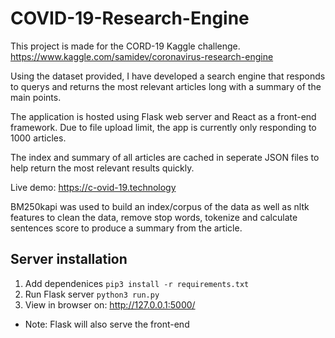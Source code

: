 # COVID-19-Research-Engine
This project is made for the CORD-19 Kaggle challenge.
https://www.kaggle.com/samidev/coronavirus-research-engine

Using the dataset provided, I have developed a search engine that responds to querys and returns the most relevant articles long with a summary of the main points.

The application is hosted using Flask web server and React as a front-end framework. Due to file upload limit, the app is currently only responding to 1000 articles.

The index and summary of all articles are cached in seperate JSON files to help return the most relevant results quickly.

Live demo: https://c-ovid-19.technology

BM250kapi was used to build an index/corpus of the data as well as nltk features to clean the data, remove stop words, tokenize and calculate sentences score to produce a summary from the article.

## Server installation
1. Add dependenices
    ```pip3 install -r requirements.txt```
2. Run Flask server
    ```python3 run.py```
3. View in browser on: http://127.0.0.1:5000/
- Note: Flask will also serve the front-end
